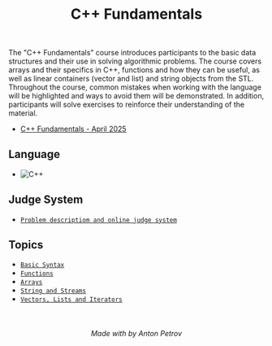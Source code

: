 <h1 align="center">
C++ Fundamentals
</h1>

<br/>

The "C++ Fundamentals" course introduces participants to the basic data structures and their use in solving algorithmic problems. The course covers arrays and their specifics in C++, functions and how they can be useful, as well as linear containers (vector and list) and string objects from the STL. Throughout the course, common mistakes when working with the language will be highlighted and ways to avoid them will be demonstrated. In addition, participants will solve exercises to reinforce their understanding of the material.

- [C++ Fundamentals - April 2025](https://softuni.bg/trainings/4915/cplusplus-fundamentals-april-2025#lesson-87866)

## Language

- ![C++](https://img.shields.io/badge/-C++-00599C?logo=cplusplus&logoColor=white&style=flat-square)

## Judge System

- [`Problem descriptiom and online judge system`](https://alpha.judge.softuni.org/contests/by-category/cplusplus-fundamentals-exercises/93)

## Topics

- [`Basic Syntax`](https://github.com/tonytech83/cpp/tree/main/02-cpp-fundamentals/01-basic-syntax)
- [`Functions`](https://github.com/tonytech83/cpp/tree/main/02-cpp-fundamentals/02-functions)
- [`Arrays`](https://github.com/tonytech83/cpp/tree/main/02-cpp-fundamentals/03-arrays)
- [`String and Streams`](https://github.com/tonytech83/cpp/tree/main/02-cpp-fundamentals/04-string-and-streams)
- [`Vectors, Lists and Iterators`](https://github.com/tonytech83/cpp/tree/main/02-cpp-fundamentals/05-vectors-lists-and-iterators)

<br/>

<h6 align="center"> Made with by Anton Petrov </h6>
